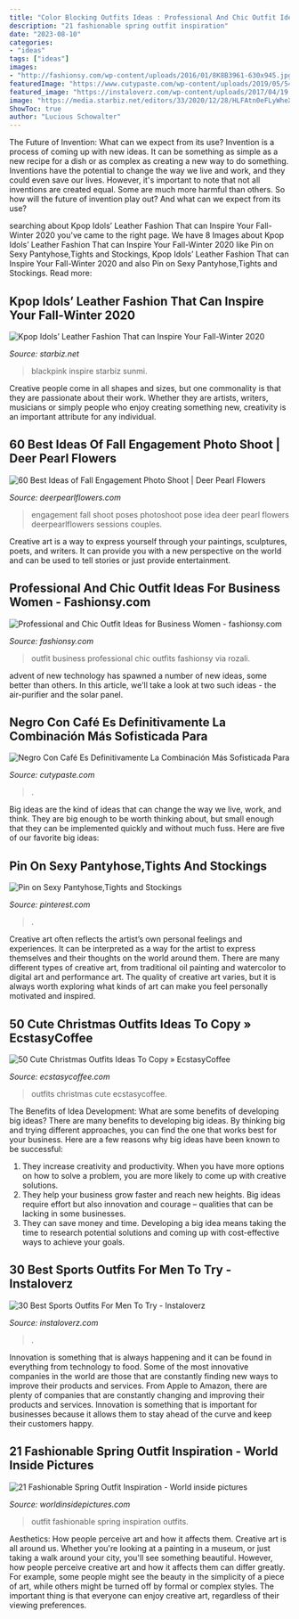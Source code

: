 ```yaml
---
title: "Color Blocking Outfits Ideas : Professional And Chic Outfit Ideas For Business Women"
description: "21 fashionable spring outfit inspiration"
date: "2023-08-10"
categories:
- "ideas"
tags: ["ideas"]
images:
- "http://fashionsy.com/wp-content/uploads/2016/01/8K8B3961-630x945.jpg"
featuredImage: "https://www.cutypaste.com/wp-content/uploads/2019/05/541f10722affb3a35c6a036740a1401f.jpg"
featured_image: "https://instaloverz.com/wp-content/uploads/2017/04/19.-Sports-Menswear.jpg"
image: "https://media.starbiz.net/editors/33/2020/12/28/HLFAtn0eFLyWheXvXvwmd81BB6CJ5Fem9D8JUO4e.jpeg"
ShowToc: true
author: "Lucious Schowalter"
---
```



The Future of Invention: What can we expect from its use?
Invention is a process of coming up with new ideas. It can be something as simple as a new recipe for a dish or as complex as creating a new way to do something. Inventions have the potential to change the way we live and work, and they could even save our lives. However, it's important to note that not all inventions are created equal. Some are much more harmful than others. So how will the future of invention play out? And what can we expect from its use?

	

		
searching about Kpop Idols’ Leather Fashion That can Inspire Your Fall-Winter 2020 you've came to the right page. We have 8 Images about Kpop Idols’ Leather Fashion That can Inspire Your Fall-Winter 2020 like Pin on Sexy Pantyhose,Tights and Stockings, Kpop Idols’ Leather Fashion That can Inspire Your Fall-Winter 2020 and also Pin on Sexy Pantyhose,Tights and Stockings. Read more:
		
    
## Kpop Idols’ Leather Fashion That Can Inspire Your Fall-Winter 2020

<img loading=lazy src="https://media.starbiz.net/editors/33/2020/12/28/HLFAtn0eFLyWheXvXvwmd81BB6CJ5Fem9D8JUO4e.jpeg" onerror="this.onerror=null;this.src='https://tse3.mm.bing.net/th?id=OIP.9xqPeuO9WSCH2LFrFcGt0wHaLE&amp;pid=15.1';" alt="Kpop Idols’ Leather Fashion That can Inspire Your Fall-Winter 2020">

_Source: starbiz.net_

>blackpink inspire starbiz sunmi. 

	

Creative people come in all shapes and sizes, but one commonality is that they are passionate about their work. Whether they are artists, writers, musicians or simply people who enjoy creating something new, creativity is an important attribute for any individual.

    
## 60 Best Ideas Of Fall Engagement Photo Shoot | Deer Pearl Flowers

<img loading=lazy src="http://www.deerpearlflowers.com/wp-content/uploads/2016/08/Fall-Engagement-Photo-Shoot-and-Poses-Ideas-9.jpg" onerror="this.onerror=null;this.src='https://tse1.mm.bing.net/th?id=OIP.VHHSBzs6BtwRNEbvDfiR3wHaLH&amp;pid=15.1';" alt="60 Best Ideas of Fall Engagement Photo Shoot | Deer Pearl Flowers">

_Source: deerpearlflowers.com_

>engagement fall shoot poses photoshoot pose idea deer pearl flowers deerpearlflowers sessions couples. 

	

Creative art is a way to express yourself through your paintings, sculptures, poets, and writers. It can provide you with a new perspective on the world and can be used to tell stories or just provide entertainment.

    
## Professional And Chic Outfit Ideas For Business Women - Fashionsy.com

<img loading=lazy src="http://fashionsy.com/wp-content/uploads/2016/01/8K8B3961-630x945.jpg" onerror="this.onerror=null;this.src='https://tse1.mm.bing.net/th?id=OIP.iOLGk9b9toBh7Osp9bI48QHaLH&amp;pid=15.1';" alt="Professional and Chic Outfit Ideas for Business Women - fashionsy.com">

_Source: fashionsy.com_

>outfit business professional chic outfits fashionsy via rozali. 

	

advent of new technology has spawned a number of new ideas, some better than others. In this article, we'll take a look at two such ideas - the air-purifier and the solar panel.

    
## Negro Con Café Es Definitivamente La Combinación Más Sofisticada Para

<img loading=lazy src="https://www.cutypaste.com/wp-content/uploads/2019/05/541f10722affb3a35c6a036740a1401f.jpg" onerror="this.onerror=null;this.src='https://tse3.mm.bing.net/th?id=OIP.Lk1xtZn4Z6WX8romgJEyjwHaNK&amp;pid=15.1';" alt="Negro Con Café Es Definitivamente La Combinación Más Sofisticada Para">

_Source: cutypaste.com_

>. 

	

Big ideas are the kind of ideas that can change the way we live, work, and think. They are big enough to be worth thinking about, but small enough that they can be implemented quickly and without much fuss. Here are five of our favorite big ideas: 

    
## Pin On Sexy Pantyhose,Tights And Stockings

<img loading=lazy src="https://i.pinimg.com/736x/e3/6d/37/e36d37f07d5994619d4b5fcec5872af2.jpg" onerror="this.onerror=null;this.src='https://tse3.mm.bing.net/th?id=OIP.gp1oc-fTVZjtI2aN4uDB3gHaMJ&amp;pid=15.1';" alt="Pin on Sexy Pantyhose,Tights and Stockings">

_Source: pinterest.com_

>. 

	

Creative art often reflects the artist’s own personal feelings and experiences. It can be interpreted as a way for the artist to express themselves and their thoughts on the world around them. There are many different types of creative art, from traditional oil painting and watercolor to digital art and performance art. The quality of creative art varies, but it is always worth exploring what kinds of art can make you feel personally motivated and inspired.

    
## 50 Cute Christmas Outfits Ideas To Copy » EcstasyCoffee

<img loading=lazy src="https://i2.wp.com/www.ecstasycoffee.com/wp-content/uploads/2016/10/Cute-Christmas-outfits-3.jpg" onerror="this.onerror=null;this.src='https://tse3.mm.bing.net/th?id=OIP.couU-CKWsDaHsnvgBJCESQHaK7&amp;pid=15.1';" alt="50 Cute Christmas Outfits Ideas To Copy » EcstasyCoffee">

_Source: ecstasycoffee.com_

>outfits christmas cute ecstasycoffee. 

	

The Benefits of Idea Development: What are some benefits of developing big ideas?
There are many benefits to developing big ideas. By thinking big and trying different approaches, you can find the one that works best for your business. Here are a few reasons why big ideas have been known to be successful: 
1. They increase creativity and productivity. When you have more options on how to solve a problem, you are more likely to come up with creative solutions. 
2. They help your business grow faster and reach new heights. Big ideas require effort but also innovation and courage – qualities that can be lacking in some businesses. 
3. They can save money and time. Developing a big idea means taking the time to research potential solutions and coming up with cost-effective ways to achieve your goals.

    
## 30 Best Sports Outfits For Men To Try - Instaloverz

<img loading=lazy src="https://instaloverz.com/wp-content/uploads/2017/04/19.-Sports-Menswear.jpg" onerror="this.onerror=null;this.src='https://tse1.mm.bing.net/th?id=OIP.WfGJlRcjxkabiDjhKl0oPwHaLq&amp;pid=15.1';" alt="30 Best Sports Outfits For Men To Try - Instaloverz">

_Source: instaloverz.com_

>. 

	

Innovation is something that is always happening and it can be found in everything from technology to food. Some of the most innovative companies in the world are those that are constantly finding new ways to improve their products and services. From Apple to Amazon, there are plenty of companies that are constantly changing and improving their products and services. Innovation is something that is important for businesses because it allows them to stay ahead of the curve and keep their customers happy.

    
## 21 Fashionable Spring Outfit Inspiration - World Inside Pictures

<img loading=lazy src="https://worldinsidepictures.com/wp-content/uploads/2014/02/1023.jpg" onerror="this.onerror=null;this.src='https://tse2.mm.bing.net/th?id=OIP.cjdePMe6f0dPEK1C2chtcAHaK2&amp;pid=15.1';" alt="21 Fashionable Spring Outfit Inspiration - World inside pictures">

_Source: worldinsidepictures.com_

>outfit fashionable spring inspiration outfits. 

	

Aesthetics: How people perceive art and how it affects them.
Creative art is all around us. Whether you're looking at a painting in a museum, or just taking a walk around your city, you'll see something beautiful. However, how people perceive creative art and how it affects them can differ greatly. For example, some people might see the beauty in the simplicity of a piece of art, while others might be turned off by formal or complex styles. The important thing is that everyone can enjoy creative art, regardless of their viewing preferences.

